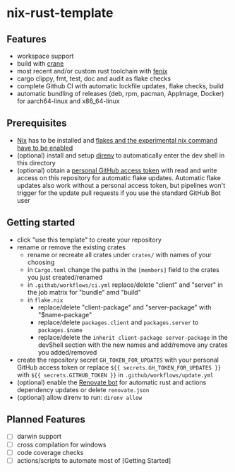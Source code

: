# nix-rust-template

## Features

- workspace support
- build with [crane](https://github.com/nix-rust/nix)
- most recent and/or custom rust toolchain with [fenix](https://github.com/nix-community/fenix)
- cargo clippy, fmt, test, doc and audit as flake checks
- complete Github CI with automatic lockfile updates, flake checks, build
- automatic bundling of releases (deb, rpm, pacman, AppImage, Docker) for aarch64-linux and x86_64-linux

## Prerequisites

- [Nix](https://github.com/NixOS/nix) has to be installed and
  [flakes and the experimental nix command have to be enabled](https://nixos.wiki/wiki/Flakes#Enable_flakes)
- (optional) install and setup [direnv](https://direnv.net/) to automatically enter the dev shell in this directory
- (optional) obtain a [personal GitHub access token](https://docs.github.com/en/authentication/keeping-your-account-and-data-secure/managing-your-personal-access-tokens)
  with read and write access on this repository for automatic flake updates. Automatic flake updates also work without
  a personal access token, but pipelines won't trigger for the update pull requests if you use the standard GitHub Bot user


## Getting started

- click "use this template" to create your repository
- rename or remove the existing crates
  - rename or recreate all crates under `crates/` with names of your choosing
  - in `Cargo.toml` change the paths in the `[members]` field to the crates you just created/renamed
  - in `.github/workflows/ci.yml` replace/delete "client" and "server" in the job matrix for "bundle" amd "build"
  - in `flake.nix`
    - replace/delete "client-package" and "server-package" with "$name-package"
    - replace/delete `packages.client` and `packages.server` to `packages.$name`
    - replace/delete the `inherit client-package server-package` in the devShell section with the new names and
      add/remove any crates you added/removed
- create the repository secret `GH_TOKEN_FOR_UPDATES` with your personal GitHub access token or replace
  `${{ secrets.GH_TOKEN_FOR_UPDATES }}` with `${{ secrets.GITHUB_TOKEN }}` in `.github/workflows/update.yml`
- (optional) enable the [Renovate bot](https://github.com/marketplace/renovate) for automatic rust and actions dependency updates
  or delete `renovate.json`
- (optional) allow direnv to run: `direnv allow`


## Planned Features

- [ ] darwin support
- [ ] cross compilation for windows
- [ ] code coverage checks
- [ ] actions/scripts to automate most of [Getting Started]
